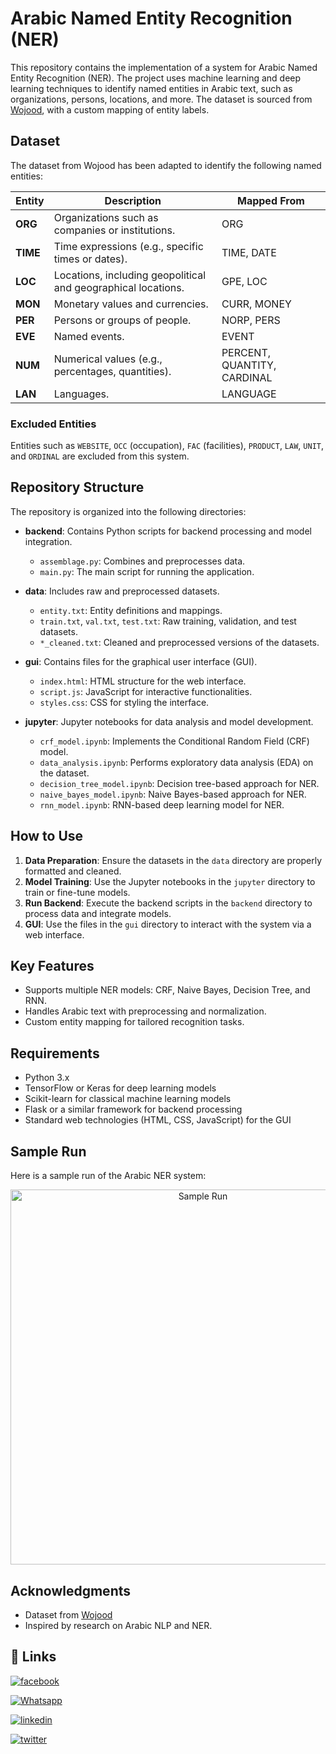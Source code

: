 # Arabic Named Entity Recognition (NER)

This repository contains the implementation of a system for Arabic Named Entity Recognition (NER). The project uses machine learning and deep learning techniques to identify named entities in Arabic text, such as organizations, persons, locations, and more. The dataset is sourced from [Wojood](https://github.com/qossayrida/ArabicNamedEntityRecognition/tree/main), with a custom mapping of entity labels.

## Dataset

The dataset from Wojood has been adapted to identify the following named entities:

| **Entity** | **Description** | **Mapped From** |
|------------|-----------------|-----------------|
| **ORG**    | Organizations such as companies or institutions. | ORG |
| **TIME**   | Time expressions (e.g., specific times or dates). | TIME, DATE |
| **LOC**    | Locations, including geopolitical and geographical locations. | GPE, LOC |
| **MON**    | Monetary values and currencies. | CURR, MONEY |
| **PER**    | Persons or groups of people. | NORP, PERS |
| **EVE**    | Named events. | EVENT |
| **NUM**    | Numerical values (e.g., percentages, quantities). | PERCENT, QUANTITY, CARDINAL |
| **LAN**    | Languages. | LANGUAGE |

### Excluded Entities
Entities such as `WEBSITE`, `OCC` (occupation), `FAC` (facilities), `PRODUCT`, `LAW`, `UNIT`, and `ORDINAL` are excluded from this system.



## Repository Structure

The repository is organized into the following directories:

- **backend**: Contains Python scripts for backend processing and model integration.
  - `assemblage.py`: Combines and preprocesses data.
  - `main.py`: The main script for running the application.

- **data**: Includes raw and preprocessed datasets.
  - `entity.txt`: Entity definitions and mappings.
  - `train.txt`, `val.txt`, `test.txt`: Raw training, validation, and test datasets.
  - `*_cleaned.txt`: Cleaned and preprocessed versions of the datasets.

- **gui**: Contains files for the graphical user interface (GUI).
  - `index.html`: HTML structure for the web interface.
  - `script.js`: JavaScript for interactive functionalities.
  - `styles.css`: CSS for styling the interface.

- **jupyter**: Jupyter notebooks for data analysis and model development.
  - `crf_model.ipynb`: Implements the Conditional Random Field (CRF) model.
  - `data_analysis.ipynb`: Performs exploratory data analysis (EDA) on the dataset.
  - `decision_tree_model.ipynb`: Decision tree-based approach for NER.
  - `naive_bayes_model.ipynb`: Naive Bayes-based approach for NER.
  - `rnn_model.ipynb`: RNN-based deep learning model for NER.



## How to Use

1. **Data Preparation**: Ensure the datasets in the `data` directory are properly formatted and cleaned.
2. **Model Training**: Use the Jupyter notebooks in the `jupyter` directory to train or fine-tune models.
3. **Run Backend**: Execute the backend scripts in the `backend` directory to process data and integrate models.
4. **GUI**: Use the files in the `gui` directory to interact with the system via a web interface.



## Key Features

- Supports multiple NER models: CRF, Naive Bayes, Decision Tree, and RNN.
- Handles Arabic text with preprocessing and normalization.
- Custom entity mapping for tailored recognition tasks.



## Requirements

- Python 3.x
- TensorFlow or Keras for deep learning models
- Scikit-learn for classical machine learning models
- Flask or a similar framework for backend processing
- Standard web technologies (HTML, CSS, JavaScript) for the GUI



## Sample Run

Here is a sample run of the Arabic NER system:

<p align="center">
  <img src="https://github.com/user-attachments/assets/b5a68d88-27a0-4bec-8fb8-0b579b4fc2e6" alt="Sample Run" width="600">
</p>




## Acknowledgments

- Dataset from [Wojood](https://sina.birzeit.edu/wojood/)
- Inspired by research on Arabic NLP and NER.


## 🔗 Links

[![facebook](https://img.shields.io/badge/facebook-0077B5?style=for-the-badge&logo=facebook&logoColor=white)](https://www.facebook.com/qossay.rida?mibextid=2JQ9oc)

[![Whatsapp](https://img.shields.io/badge/Whatsapp-25D366?style=for-the-badge&logo=Whatsapp&logoColor=white)](https://wa.me/+972598592423)

[![linkedin](https://img.shields.io/badge/linkedin-0077B5?style=for-the-badge&logo=linkedin&logoColor=white)](https://www.linkedin.com/in/qossay-rida-3aa3b81a1?utm_source=share&utm_campaign=share_via&utm_content=profile&utm_medium=android_app )

[![twitter](https://img.shields.io/badge/twitter-1DA1F2?style=for-the-badge&logo=twitter&logoColor=white)](https://twitter.com/qossayrida)
